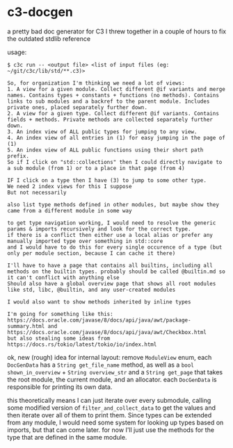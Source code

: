 # c3-docgen
a pretty bad doc generator for C3 I threw together in a couple of hours to fix the outdated stdlib reference

usage:
```console
$ c3c run -- <output file> <list of input files (eg: ~/git/c3c/lib/std/**.c3)>
```

```
So, for organization I'm thinking we need a lot of views:
1. A view for a given module. Collect different @if variants and merge names. Contains types + constants + functions (no methods). Contains links to sub modules and a backref to the parent module. Includes private ones, placed separately further down.
2. A view for a given type. Collect different @if variants. Contains fields + methods. Private methods are collected separately further down.
3. An index view of ALL public types for jumping to any view.
4. An index view of all entries in (1) for easy jumping in the page of (1)
5. An index view of ALL public functions using their short path prefix.
So if I click on "std::collections" then I could directly navigate to a sub module (from 1) or to a place in that page (from 4)

IF I click on a type then I have (3) to jump to some other type.
We need 2 index views for this I suppose
But not necessarily
```

```
also list type methods defined in other modules, but maybe show they came from a different module in some way

to get type navigation working, I would need to resolve the generic params & imports recursively and look for the correct type.
if there is a conflict then either use a local alias or prefer any manually imported type over something in std::core
and I would have to do this for every single occurence of a type (but only per module section, because I can cache it there)

I'll have to have a page that contains all builtins, including all methods on the builtin types. probably should be called @builtin.md so it can't conflict with anything else
Should also have a global overview page that shows all root modules like std, libc, @builtin, and any user-created modules

I would also want to show methods inherited by inline types
```

```
I'm going for something like this: https://docs.oracle.com/javase/8/docs/api/java/awt/package-summary.html and https://docs.oracle.com/javase/8/docs/api/java/awt/Checkbox.html
but also stealing some ideas from https://docs.rs/tokio/latest/tokio/io/index.html
```


ok, new (rough) idea for internal layout:
remove `ModuleView` enum, each `DocGenData` has a `String get_file_name` method, as well as a `bool shown_in_overview` + `String overview_str` and a `String get_page` that takes the root module, the current module, and an allocator.
each `DocGenData` is responsible for printing its own data.

this theoretically means I can just iterate over every submodule, calling some modified version of `filter_and_collect_data` to get the values and then iterate over all of them to print them.
Since types can be extended from any module, I would need some system for looking up types based on imports, but that can come later. for now I'll just use the methods for the type that are defined in the same module.
